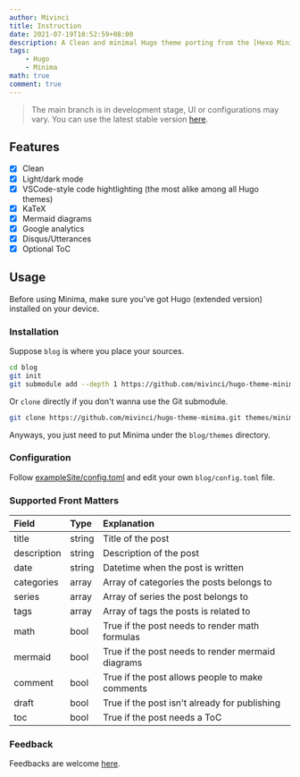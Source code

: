 ```yaml
---
author: Mivinci
title: Instruction
date: 2021-07-19T10:52:59+08:00
description: A Clean and minimal Hugo theme porting from the [Hexo Minima](https://github.com/adisaktijrs/hexo-theme-minima). [Click me](https://h.xjj.pub/) to take a look.
tags:
    - Hugo
    - Minima
math: true
comment: true
---
```


> The main branch is in development stage, UI or configurations may vary. You can use the latest stable version [here](https://github.com/Mivinci/hugo-theme-minima/releases/tag/v1.1.0).

## Features

- [x] Clean
- [x] Light/dark mode
- [x] VSCode-style code hightlighting (the most alike among all Hugo themes)
- [x] KaTeX
- [x] Mermaid diagrams
- [x] Google analytics
- [x] Disqus/Utterances
- [x] Optional ToC

## Usage

Before using Minima, make sure you've got Hugo (extended version) installed on your device.

### Installation

Suppose `blog` is where you place your sources.

```bash
cd blog
git init
git submodule add --depth 1 https://github.com/mivinci/hugo-theme-minima.git themes/minima
```

Or  `clone` directly if you don't wanna use the Git submodule.

```bash
git clone https://github.com/mivinci/hugo-theme-minima.git themes/minima
```

Anyways, you just need to put Minima under the `blog/themes` directory.

### Configuration

Follow [exampleSite/config.toml](https://github.com/Mivinci/hugo-theme-minima/blob/main/exampleSite/config.toml) and edit your own `blog/config.toml` file.

### Supported Front Matters

| Field       | Type   | Explanation                                            |
|:----------- |:------ |:------------------------------------------------------ |
| title       | string | Title of the post                                      |
| description | string | Description of the post                                |
| date        | string | Datetime when the post is written                      |
| categories  | array  | Array of categories the posts belongs to               |
| series      | array  | Array of series the post belongs to                    |
| tags        | array  | Array of tags the posts is related to                  |
| math        | bool   | True if the post needs to render math formulas         |
| mermaid     | bool   | True if the post needs to render mermaid diagrams      |
| comment     | bool   | True if the post allows people to make comments        |
| draft       | bool   | True if the post isn't already for publishing          |
| toc         | bool   | True if the post needs a ToC                           |

### Feedback

Feedbacks are welcome [here](https://github.com/Mivinci/hugo-theme-minima/issues).
